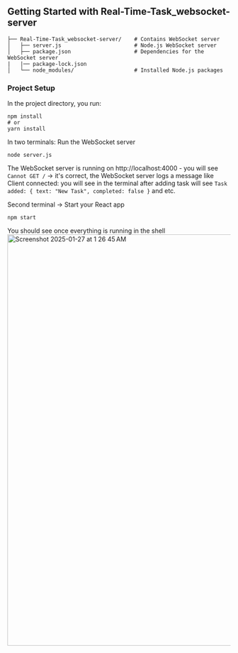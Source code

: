 ## Getting Started with Real-Time-Task_websocket-server

```
├── Real-Time-Task_websocket-server/    # Contains WebSocket server
│   ├── server.js                       # Node.js WebSocket server
│   ├── package.json                    # Dependencies for the WebSocket server
|   |── package-lock.json 
│   └── node_modules/                   # Installed Node.js packages

```

### Project Setup
In the project directory, you run:

```
npm install
# or
yarn install
```

In two terminals:
Run the WebSocket server 

```
node server.js
```
The WebSocket server is running on http://localhost:4000 - you will see `Cannot GET /` -> it's correct, the WebSocket server logs a message like Client connected: <socket-id> you will see in the terminal after adding task will see `Task added: { text: "New Task", completed: false }` and etc.

Second terminal -> 
Start your React app 

```
npm start
```

You should see once everything is running in the shell
<img width="927" alt="Screenshot 2025-01-27 at 1 26 45 AM" src="https://github.com/user-attachments/assets/bed565f3-5e19-4cc3-b290-7e4cbbcb0b9a" />
